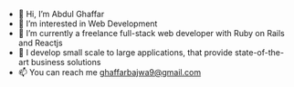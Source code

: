 - 👋 Hi, I’m Abdul Ghaffar
- 👀 I’m interested in Web Development
- 🌱 I’m currently a freelance full-stack web developer with Ruby on Rails and Reactjs
- 💞️ I develop small scale to large applications, that provide state-of-the-art business solutions
- 📫 You can reach me ghaffarbajwa9@gmail.com

<!---
ghaffarbajwa9/ghaffarbajwa9 is a ✨ special ✨ repository because its `README.md` (this file) appears on your GitHub profile.
You can click the Preview link to take a look at your changes.
--->
